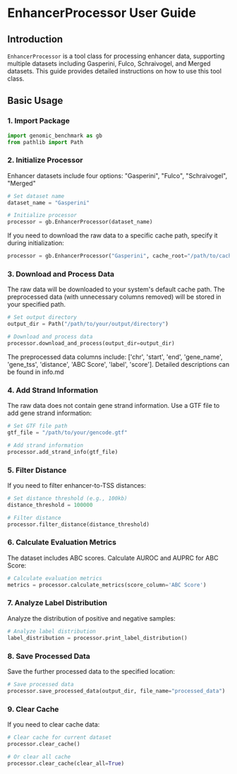 # EnhancerProcessor User Guide

## Introduction

`EnhancerProcessor` is a tool class for processing enhancer data, supporting multiple datasets including Gasperini, Fulco, Schraivogel, and Merged datasets. This guide provides detailed instructions on how to use this tool class.

## Basic Usage

### 1. Import Package

```python
import genomic_benchmark as gb
from pathlib import Path
```

### 2. Initialize Processor
Enhancer datasets include four options: "Gasperini", "Fulco", "Schraivogel", "Merged"

```python
# Set dataset name
dataset_name = "Gasperini"

# Initialize processor
processor = gb.EnhancerProcessor(dataset_name)
```

If you need to download the raw data to a specific cache path, specify it during initialization:
```python
processor = gb.EnhancerProcessor("Gasperini", cache_root="/path/to/cache")
```

### 3. Download and Process Data
The raw data will be downloaded to your system's default cache path. The preprocessed data (with unnecessary columns removed) will be stored in your specified path.

```python
# Set output directory
output_dir = Path("/path/to/your/output/directory")

# Download and process data
processor.download_and_process(output_dir=output_dir)
```
The preprocessed data columns include: ['chr', 'start', 'end', 'gene_name', 'gene_tss', 'distance', 'ABC Score', 'label', 'score']. Detailed descriptions can be found in info.md

### 4. Add Strand Information

The raw data does not contain gene strand information. Use a GTF file to add gene strand information:

```python
# Set GTF file path
gtf_file = "/path/to/your/gencode.gtf"

# Add strand information
processor.add_strand_info(gtf_file)
```

### 5. Filter Distance

If you need to filter enhancer-to-TSS distances:

```python
# Set distance threshold (e.g., 100kb)
distance_threshold = 100000

# Filter distance
processor.filter_distance(distance_threshold)
```

### 6. Calculate Evaluation Metrics

The dataset includes ABC scores. Calculate AUROC and AUPRC for ABC Score:

```python
# Calculate evaluation metrics
metrics = processor.calculate_metrics(score_column='ABC Score')
```

### 7. Analyze Label Distribution

Analyze the distribution of positive and negative samples:

```python
# Analyze label distribution
label_distribution = processor.print_label_distribution()
```

### 8. Save Processed Data

Save the further processed data to the specified location:

```python
# Save processed data
processor.save_processed_data(output_dir, file_name="processed_data")
```

### 9. Clear Cache

If you need to clear cache data:

```python
# Clear cache for current dataset
processor.clear_cache()

# Or clear all cache
processor.clear_cache(clear_all=True)
```
